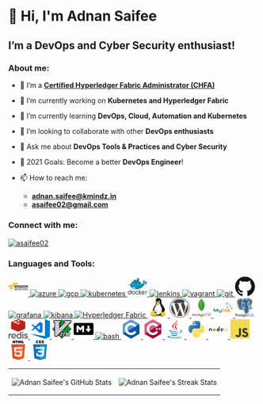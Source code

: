 <h1>👋 Hi, I'm Adnan Saifee</h1>
<h2>I’m a <b>DevOps and Cyber Security</b> enthusiast!</h2>
<h3 align="left">About me:</h3>

- 🥇 I’m a [**Certified Hyperledger Fabric Administrator (CHFA)**](https://training.linuxfoundation.org/certification/certified-hyperledger-fabric-administrator-chfa/) 

- 🔭 I’m currently working on **Kubernetes and Hyperledger Fabric**

- 🌱 I’m currently learning **DevOps, Cloud, Automation and Kubernetes**

- 👯 I’m looking to collaborate with other **DevOps enthusiasts**

- 💬 Ask me about **DevOps Tools & Practices and Cyber Security**

- 🥅 2021 Goals: Become a better **DevOps Engineer**!

- 📫 How to reach me:
  - **adnan.saifee@kmindz.in**
  - **asaifee02@gmail.com**

<h3 align="left">Connect with me:</h3>
<p align="left">
<a href="https://linkedin.com/in/asaifee02" target="blank"><img align="center" src="https://raw.githubusercontent.com/rahuldkjain/github-profile-readme-generator/master/src/images/icons/Social/linked-in-alt.svg" alt="asaifee02" height="30" width="40" /></a>
</p>

<h3 align="left">Languages and Tools:</h3>
<p align="left"> <a href="https://aws.amazon.com" target="_blank"> <img src="https://raw.githubusercontent.com/devicons/devicon/master/icons/amazonwebservices/amazonwebservices-original-wordmark.svg" alt="aws" width="40" height="40"/> </a> 
<a href="https://azure.microsoft.com/en-in/" target="_blank"> <img src="https://www.vectorlogo.zone/logos/microsoft_azure/microsoft_azure-icon.svg" alt="azure" width="40" height="40"/> </a> 
<a href="https://cloud.google.com" target="_blank"> <img src="https://www.vectorlogo.zone/logos/google_cloud/google_cloud-icon.svg" alt="gcp" width="40" height="40"/> </a> 
<a href="https://kubernetes.io" target="_blank"> <img src="https://www.vectorlogo.zone/logos/kubernetes/kubernetes-icon.svg" alt="kubernetes" width="40" height="40"/> </a>
<a href="https://www.docker.com/" target="_blank"> <img src="https://raw.githubusercontent.com/devicons/devicon/master/icons/docker/docker-original-wordmark.svg" alt="docker" width="40" height="40"/> </a> 
<a href="https://www.jenkins.io" target="_blank"> <img src="https://www.vectorlogo.zone/logos/jenkins/jenkins-icon.svg" alt="jenkins" width="40" height="40"/> </a>
<a href="https://www.vagrantup.com/" target="_blank"> <img src="https://www.vectorlogo.zone/logos/vagrantup/vagrantup-icon.svg" alt="vagrant" width="40" height="40"/> </a>
<a href="https://git-scm.com/" target="_blank"> <img src="https://www.vectorlogo.zone/logos/git-scm/git-scm-icon.svg" alt="git" width="40" height="40"/> </a> 
<a href="https://github.com/" target="_blank"> <img src="https://raw.githubusercontent.com/github/explore/78df643247d429f6cc873026c0622819ad797942/topics/github/github.png" alt="GitHub" width="40" height="40"/>
<a href="https://grafana.com" target="_blank"> <img src="https://www.vectorlogo.zone/logos/grafana/grafana-icon.svg" alt="grafana" width="40" height="40"/> </a>
<a href="https://www.elastic.co/kibana" target="_blank"> <img src="https://www.vectorlogo.zone/logos/elasticco_kibana/elasticco_kibana-icon.svg" alt="kibana" width="40" height="40"/> </a>
<a href="https://wiki.hyperledger.org/display/fabric" target="_blank"> <img src="https://hyperledger-fabric.readthedocs.io/en/release-2.2/_images/hyperledger_fabric_logo_color.png" alt="Hyperledger Fabric" width="90" height="40"/> </a>
<a href="https://www.linux.org/" target="_blank"> <img src="https://raw.githubusercontent.com/devicons/devicon/master/icons/linux/linux-original.svg" alt="linux" width="40" height="40"/> </a>
<a href="https://wordpress.org/" target="_blank"> <img src="https://raw.githubusercontent.com/github/explore/80688e429a7d4ef2fca1e82350fe8e3517d3494d/topics/wordpress/wordpress.png" alt="WordPress" width="40" height="40"/>
<a href="https://www.mongodb.com/" target="_blank"> <img src="https://raw.githubusercontent.com/devicons/devicon/master/icons/mongodb/mongodb-original-wordmark.svg" alt="mongodb" width="40" height="40"/> </a>
<a href="https://www.mysql.com/" target="_blank"> <img src="https://raw.githubusercontent.com/devicons/devicon/master/icons/mysql/mysql-original-wordmark.svg" alt="mysql" width="40" height="40"/> </a>
<a href="https://www.postgresql.org" target="_blank"> <img src="https://raw.githubusercontent.com/devicons/devicon/master/icons/postgresql/postgresql-original-wordmark.svg" alt="postgresql" width="40" height="40"/> </a>
<a href="https://redis.io" target="_blank"> <img src="https://raw.githubusercontent.com/devicons/devicon/master/icons/redis/redis-original-wordmark.svg" alt="redis" width="40" height="40"/> </a>
<a href="https://code.visualstudio.com/" target="_blank"> <img src="https://raw.githubusercontent.com/github/explore/80688e429a7d4ef2fca1e82350fe8e3517d3494d/topics/visual-studio-code/visual-studio-code.png" alt="Visual Studio Code" width="40" height="40"/>
<a href="http://www.vim.org/" target="_blank"> <img src="https://raw.githubusercontent.com/github/explore/80688e429a7d4ef2fca1e82350fe8e3517d3494d/topics/vim/vim.png" alt="Vim" width="40" height="40"/>
<a href="https://daringfireball.net/projects/markdown/" target="_blank"> <img src="https://raw.githubusercontent.com/github/explore/80688e429a7d4ef2fca1e82350fe8e3517d3494d/topics/markdown/markdown.png" alt="Markdown" width="40" height="40"/>
<a href="https://www.gnu.org/software/bash/" target="_blank"> <img src="https://www.vectorlogo.zone/logos/gnu_bash/gnu_bash-icon.svg" alt="bash" width="40" height="40"/> </a> 
<a href="https://www.cprogramming.com/" target="_blank"> <img src="https://raw.githubusercontent.com/devicons/devicon/master/icons/c/c-original.svg" alt="c" width="40" height="40"/> </a> 
<a href="https://www.w3schools.com/cpp/" target="_blank"> <img src="https://raw.githubusercontent.com/devicons/devicon/master/icons/cplusplus/cplusplus-original.svg" alt="cplusplus" width="40" height="40"/> </a> 
<a href="https://www.java.com" target="_blank"> <img src="https://raw.githubusercontent.com/devicons/devicon/master/icons/java/java-original.svg" alt="java" width="40" height="40"/> </a>
<a href="https://www.python.org" target="_blank"> <img src="https://raw.githubusercontent.com/devicons/devicon/master/icons/python/python-original.svg" alt="python" width="40" height="40"/> </a>
<a href="https://nodejs.org" target="_blank"> <img src="https://raw.githubusercontent.com/devicons/devicon/master/icons/nodejs/nodejs-original-wordmark.svg" alt="nodejs" width="40" height="40"/> </a>
<a href="https://developer.mozilla.org/en-US/docs/Web/JavaScript" target="_blank"> <img src="https://raw.githubusercontent.com/devicons/devicon/master/icons/javascript/javascript-original.svg" alt="javascript" width="40" height="40"/> </a>
<a href="https://www.w3.org/html/" target="_blank"> <img src="https://raw.githubusercontent.com/devicons/devicon/master/icons/html5/html5-original-wordmark.svg" alt="html5" width="40" height="40"/> </a>
<a href="https://www.w3schools.com/css/" target="_blank"> <img src="https://raw.githubusercontent.com/devicons/devicon/master/icons/css3/css3-original-wordmark.svg" alt="css3" width="40" height="40"/> </a> </p>

<table align="center" border="0">
  <tr>
    <td>
      <p><img align="center" src="https://github-readme-stats-asaifee-kmindz.vercel.app/api?username=asaifee-kmindz&show_icons=true&theme=radical&locale=en&count_private=true&include_all_commits=true" alt="Adnan Saifee's GitHub Stats" /></p>
    </td>
    <td>
      <p><img align="center" src="https://github-readme-streak-stats-ak.herokuapp.com/?user=asaifee-kmindz&theme=neon-palenight&background=000000" alt="Adnan Saifee's Streak Stats" /></p>
    </td>
  </tr>
</table>


<!--<p align="left"> <img src="https://komarev.com/ghpvc/?username=Adnan-Saifee&label=Profile%20Views&color=0eb419&style=flat" alt="Adnan Saifee's Profile Views" /> </p>

<p align="left"> <a href="https://github.com/asaifee-kmindz/github-profile-trophy"><img src="https://github-profile-trophy.vercel.app/?username=asaifee-kmindz" alt="Adnan Saifee's GitHub Trophies" /></a> </p>-->

<!--<p><img align="left" src="https://github-readme-stats-asaifee-kmindz.vercel.app/api/top-langs?username=asaifee-kmindz&show_icons=true&theme=radical&locale=en&layout=compact" alt="Adnan Saifee's Most Used Languages" /></p>-->

<!--[![Adnan's Wakatime Stats](https://github-readme-stats-asaifee-kmindz.vercel.app/api/wakatime?username=asaifee-kmindz)](https://github.com/Adnan-Saifee/github-readme-stats)-->
